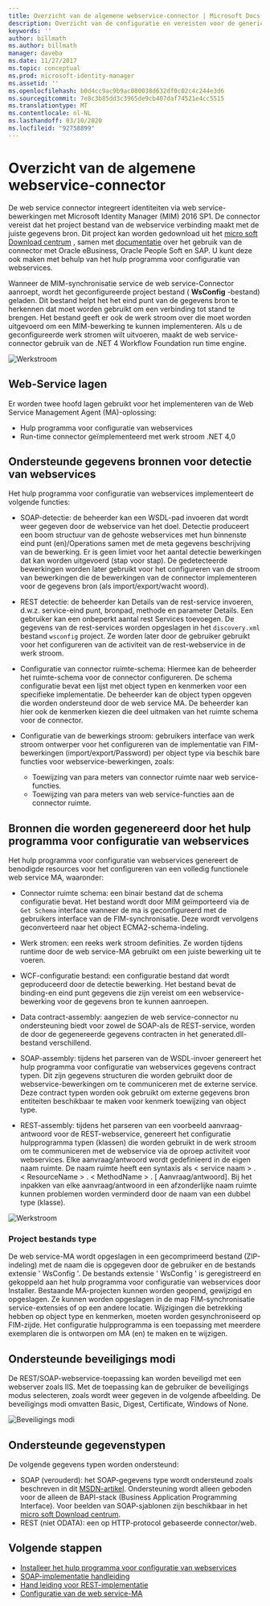 ```yaml
---
title: Overzicht van de algemene webservice-connector | Microsoft Docs
description: Overzicht van de configuratie en vereisten voor de generic web service-connector.
keywords: ''
author: billmath
ms.author: billmath
manager: daveba
ms.date: 11/27/2017
ms.topic: conceptual
ms.prod: microsoft-identity-manager
ms.assetid: ''
ms.openlocfilehash: b0d4cc9ac9b9ac080038d632df0c02c4c244e3d6
ms.sourcegitcommit: 7e8c3b85dd3c3965de9cb407daf74521e4cc5515
ms.translationtype: MT
ms.contentlocale: nl-NL
ms.lasthandoff: 03/10/2020
ms.locfileid: "92758899"
---
```

# <a name="overview-of-the-generic-web-service-connector"></a>Overzicht van de algemene webservice-connector

De web service connector integreert identiteiten via web service-bewerkingen met Microsoft Identity Manager (MIM) 2016 SP1. De connector vereist dat het project bestand van de webservice verbinding maakt met de juiste gegevens bron. Dit project kan worden gedownload uit het [micro soft Download centrum](https://go.microsoft.com/fwlink/?LinkID=235883) , samen met [documentatie](https://www.microsoft.com/en-us/download/details.aspx?id=29943) over het gebruik van de connector met Oracle eBusiness, Oracle People Soft en SAP. U kunt deze ook maken met behulp van het hulp programma voor configuratie van webservices.

Wanneer de MIM-synchronisatie service de web service-Connector aanroept, wordt het geconfigureerde project bestand ( **WsConfig** -bestand) geladen. Dit bestand helpt het het eind punt van de gegevens bron te herkennen dat moet worden gebruikt om een verbinding tot stand te brengen. Het bestand geeft er ook de werk stroom over die moet worden uitgevoerd om een MIM-bewerking te kunnen implementeren. Als u de geconfigureerde werk stromen wilt uitvoeren, maakt de web service-connector gebruik van de .NET 4 Workflow Foundation run time engine.

![Werkstroom](media/microsoft-identity-manager-2016-ma-ws/workflow.png)

## <a name="web-service-layers"></a>Web-Service lagen

Er worden twee hoofd lagen gebruikt voor het implementeren van de Web Service Management Agent (MA)-oplossing: 

- Hulp programma voor configuratie van webservices
- Run-time connector geïmplementeerd met werk stroom .NET 4,0

## <a name="supported-data-sources-for-web-service-discovery"></a>Ondersteunde gegevens bronnen voor detectie van webservices

Het hulp programma voor configuratie van webservices implementeert de volgende functies:

- SOAP-detectie: de beheerder kan een WSDL-pad invoeren dat wordt weer gegeven door de webservice van het doel. Detectie produceert een boom structuur van de gehoste webservices met hun binnenste eind punt (en)/Operations samen met de meta gegevens beschrijving van de bewerking. Er is geen limiet voor het aantal detectie bewerkingen dat kan worden uitgevoerd (stap voor stap). De gedetecteerde bewerkingen worden later gebruikt voor het configureren van de stroom van bewerkingen die de bewerkingen van de connector implementeren voor de gegevens bron (als import/export/wacht woord).

- REST detectie: de beheerder kan Details van de rest-service invoeren, d.w.z. service-eind punt, bronpad, methode en parameter Details. Een gebruiker kan een onbeperkt aantal rest Services toevoegen. De gegevens van de rest-services worden opgeslagen in het ```discovery.xml``` bestand ```wsconfig``` project. Ze worden later door de gebruiker gebruikt voor het configureren van de activiteit van de rest-webservice in de werk stroom.

- Configuratie van connector ruimte-schema: Hiermee kan de beheerder het ruimte-schema voor de connector configureren. De schema configuratie bevat een lijst met object typen en kenmerken voor een specifieke implementatie. De beheerder kan de object typen opgeven die worden ondersteund door de web service MA. De beheerder kan hier ook de kenmerken kiezen die deel uitmaken van het ruimte schema voor de connector.

- Configuratie van de bewerkings stroom: gebruikers interface van werk stroom ontwerper voor het configureren van de implementatie van FIM-bewerkingen (import/export/Password) per object type via beschik bare functies voor webservice-bewerkingen, zoals:

    - Toewijzing van para meters van connector ruimte naar web service-functies.
    - Toewijzing van para meters van web service-functies aan de connector ruimte.

## <a name="resources-generated-by-the-web-service-configuration-tool"></a>Bronnen die worden gegenereerd door het hulp programma voor configuratie van webservices

Het hulp programma voor configuratie van webservices genereert de benodigde resources voor het configureren van een volledig functionele web service MA, waaronder:

- Connector ruimte schema: een binair bestand dat de schema configuratie bevat. Het bestand wordt door MIM geïmporteerd via de ```Get Schema``` interface wanneer de ma is geconfigureerd met de gebruikers interface van de FIM-synchronisatie. Deze wordt vervolgens geconverteerd naar het object ECMA2-schema-indeling.

- Werk stromen: een reeks werk stroom definities. Ze worden tijdens runtime door de web service-MA gebruikt om een juiste bewerking uit te voeren.

- WCF-configuratie bestand: een configuratie bestand dat wordt geproduceerd door de detectie bewerking. Het bestand bevat de binding-en eind punt gegevens die zijn vereist om een webservice-bewerking voor de gegevens bron te kunnen aanroepen.

- Data contract-assembly: aangezien de web service-connector nu ondersteuning biedt voor zowel de SOAP-als de REST-service, worden de door de gegenereerde gegevens contracten in het generated.dll-bestand verschillend.

- SOAP-assembly: tijdens het parseren van de WSDL-invoer genereert het hulp programma voor configuratie van webservices gegevens contract typen. Dit zijn gegevens structuren die worden gebruikt door de webservice-bewerkingen om te communiceren met de externe service. Deze contract typen worden ook gebruikt om externe gegevens bron entiteiten beschikbaar te maken voor kenmerk toewijzing van object type.

- REST-assembly: tijdens het parseren van een voorbeeld aanvraag-antwoord voor de REST-webservice, genereert het configuratie hulpprogramma typen (klassen) die worden gebruikt in de werk stroom om te communiceren met de webservice via de oproep activiteit voor webservices. Elke aanvraag/antwoord wordt gedefinieerd in de eigen naam ruimte. De naam ruimte heeft een syntaxis als \< service naam \> . \< ResourceName \> . \< MethodName \> . [ Aanvraag/antwoord]. Bij het inpakken van elke aanvraag/antwoord in een afzonderlijke naam ruimte kunnen problemen worden verminderd door de naam van een dubbel type (klasse).

![Werkstroom](media/microsoft-identity-manager-2016-ma-ws/workflow2.png)

### <a name="project-file-type"></a>Project bestands type

De web service-MA wordt opgeslagen in een gecomprimeerd bestand (ZIP-indeling) met de naam die is opgegeven door de gebruiker en de bestands extensie ' WsConfig '. De bestands extensie ' WsConfig ' is geregistreerd en gekoppeld aan het hulp programma voor configuratie van webservices door Installer. Bestaande MA-projecten kunnen worden geopend, gewijzigd en opgeslagen. Ze kunnen worden opgeslagen in de map FIM-synchronisatie service-extensies of op een andere locatie. Wijzigingen die betrekking hebben op object type en kenmerken, moeten worden gesynchroniseerd op FIM-zijde.  Het configuratie hulpprogramma is een toepassing met meerdere exemplaren die is ontworpen om MA (en) te maken en te wijzigen.

## <a name="supported-security-modes"></a>Ondersteunde beveiligings modi

De REST/SOAP-webservice-toepassing kan worden beveiligd met een webserver zoals IIS. Met de toepassing kan de gebruiker de beveiligings modus selecteren, zoals wordt weer gegeven in de volgende afbeelding. De beveiligings modi omvatten Basic, Digest, Certificate, Windows of None.

![Beveiligings modi](media/microsoft-identity-manager-2016-ma-ws/security-mode.png)

## <a name="supported-data-types"></a>Ondersteunde gegevenstypen

De volgende gegevens typen worden ondersteund:

- SOAP (verouderd): het SOAP-gegevens type wordt ondersteund zoals beschreven in dit [MSDN-artikel](https://msdn.microsoft.com/library/ms995800.aspx). Ondersteuning wordt alleen geboden voor de alleen de BAPI-stack (Business Application Programming Interface). Voor beelden van SOAP-sjablonen zijn beschikbaar in het [micro soft Download centrum](https://www.microsoft.com/en-us/download/details.aspx?id=51495).
- REST (niet ODATA): een op HTTP-protocol gebaseerde connector/web.

## <a name="next-steps"></a>Volgende stappen 

- [Installeer het hulp programma voor configuratie van webservices](microsoft-identity-manager-2016-ma-ws-install.md)
- [SOAP-implementatie handleiding](microsoft-identity-manager-2016-ma-ws-soap.md)
- [Hand leiding voor REST-implementatie](microsoft-identity-manager-2016-ma-ws-restgeneric.md)
- [Configuratie van de web service-MA](microsoft-identity-manager-2016-ma-ws-maconfig.md)
